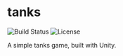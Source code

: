 # tanks

![Build Status](https://img.shields.io/github/workflow/status/Jadie-Wadie/tanks/Firebase%20Deploy)
![License](https://img.shields.io/github/license/Jadie-Wadie/tanks)

A simple tanks game, built with Unity.
